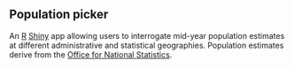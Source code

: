 ## Population picker
An <a href="https://cran.r-project.org/" target="_blank">R</a> <a href="https://cran.r-project.org/web/packages/shiny/index.html" target="_blank">Shiny</a> app allowing users to interrogate mid-year population estimates at different administrative and statistical geographies. Population estimates derive from the [Office for National Statistics](https://www.ons.gov.uk/peoplepopulationandcommunity/populationandmigration/populationestimates).
